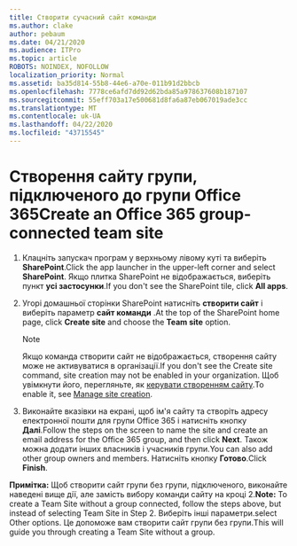 ```yaml
---
title: Створити сучасний сайт команди
ms.author: clake
author: pebaum
ms.date: 04/21/2020
ms.audience: ITPro
ms.topic: article
ROBOTS: NOINDEX, NOFOLLOW
localization_priority: Normal
ms.assetid: ba35d814-55b8-44e6-a70e-011b91d2bbcb
ms.openlocfilehash: 7778ce6afd7dd92d62bda85a978637608b187107
ms.sourcegitcommit: 55eff703a17e500681d8fa6a87eb067019ade3cc
ms.translationtype: MT
ms.contentlocale: uk-UA
ms.lasthandoff: 04/22/2020
ms.locfileid: "43715545"
---
```

# <a name="create-an-office-365-group-connected-team-site"></a><span data-ttu-id="1e403-102">Створення сайту групи, підключеного до групи Office 365</span><span class="sxs-lookup"><span data-stu-id="1e403-102">Create an Office 365 group-connected team site</span></span>

1. <span data-ttu-id="1e403-103">Клацніть запускач програм у верхньому лівому куті та виберіть **SharePoint**.</span><span class="sxs-lookup"><span data-stu-id="1e403-103">Click the app launcher in the upper-left corner and select **SharePoint**.</span></span> <span data-ttu-id="1e403-104">Якщо плитка SharePoint не відображається, виберіть пункт **усі застосунки**.</span><span class="sxs-lookup"><span data-stu-id="1e403-104">If you don't see the SharePoint tile, click **All apps**.</span></span>
    
2. <span data-ttu-id="1e403-105">Угорі домашньої сторінки SharePoint натисніть **створити сайт** і виберіть параметр **сайт команди** .</span><span class="sxs-lookup"><span data-stu-id="1e403-105">At the top of the SharePoint home page, click **Create site** and choose the **Team site** option.</span></span> 
    
    > [!NOTE]
    > <span data-ttu-id="1e403-106">Якщо команда створити сайт не відображається, створення сайту може не активуватися в організації.</span><span class="sxs-lookup"><span data-stu-id="1e403-106">If you don't see the Create site command, site creation may not be enabled in your organization.</span></span> <span data-ttu-id="1e403-107">Щоб увімкнути його, перегляньте, як [керувати створенням сайту](https://go.microsoft.com/fwlink/?linkid=2009644).</span><span class="sxs-lookup"><span data-stu-id="1e403-107">To enable it, see [Manage site creation](https://go.microsoft.com/fwlink/?linkid=2009644).</span></span> 
  
3. <span data-ttu-id="1e403-108">Виконайте вказівки на екрані, щоб ім'я сайту та створіть адресу електронної пошти для групи Office 365 і натисніть кнопку **Далі**.</span><span class="sxs-lookup"><span data-stu-id="1e403-108">Follow the steps on the screen to name the site and create an email address for the Office 365 group, and then click **Next**.</span></span> <span data-ttu-id="1e403-109">Також можна додати інших власників і учасників групи.</span><span class="sxs-lookup"><span data-stu-id="1e403-109">You can also add other group owners and members.</span></span> <span data-ttu-id="1e403-110">Натисніть кнопку **Готово**.</span><span class="sxs-lookup"><span data-stu-id="1e403-110">Click **Finish**.</span></span>
  
 <span data-ttu-id="1e403-111">**Примітка:** Щоб створити сайт групи без групи, підключеного, виконайте наведені вище дії, але замість вибору команди сайту на кроці 2.</span><span class="sxs-lookup"><span data-stu-id="1e403-111">**Note:** To create a Team Site without a group connected, follow the steps above, but instead of selecting Team Site in Step 2.</span></span> <span data-ttu-id="1e403-112">Виберіть інші параметри.</span><span class="sxs-lookup"><span data-stu-id="1e403-112">select Other options.</span></span> <span data-ttu-id="1e403-113">Це допоможе вам створити сайт групи без групи.</span><span class="sxs-lookup"><span data-stu-id="1e403-113">This will guide you through creating a Team Site without a group.</span></span> 
    

